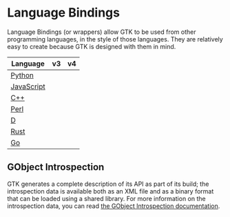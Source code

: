 ---
---

# Language Bindings

Language Bindings (or wrappers) allow GTK to be used from other programming
languages, in the style of those languages. They are relatively easy to
create because GTK is designed with them in mind.

Language | v3 | v4
--- | :---: | :---:
<a href="https://pygobject.readthedocs.io/en/latest/">Python</a> | <i class="far fa-check-circle"></i> | <i class="far fa-check-circle"></i>
<a href="https://gitlab.gnome.org/GNOME/gjs/blob/master/doc/Home.md">JavaScript</a> | <i class="far fa-check-circle"></i> | <i class="far fa-check-circle"></i>
<a href="https://www.gtkmm.org/en/index.html">C++</a> | <i class="far fa-check-circle"></i> | <i class="far fa-check-circle"></i>
<a href="http://gtk2-perl.sourceforge.net/">Perl</a> | <i class="far fa-check-circle"></i> | <i class="far fa-check-circle"></i>
<a href="https://gtkd.org/">D</a> | <i class="far fa-check-circle"></i> | <i class="far fa-check-circle"></i>
<a href="https://gtk-rs.org">Rust</a> | <i class="far fa-check-circle"></i> | <i class="far fa-check-circle"></i>
<a href="https://github.com/gotk3/gotk3">Go</a> | <i class="far fa-check-circle"></i> | <i class="fas fa-minus-circle"></i>

## GObject Introspection

GTK generates a complete description of its API as part of its build; the
introspection data is available both as an XML file and as a binary format
that can be loaded using a shared library. For more information on the
introspection data, you can read [the GObject Introspection
documentation](https://gi.readthedocs.io/en/latest/).

